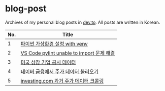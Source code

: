 # blog-post

Archives of my personal blog posts in [dev.to](https://dev.to/). All posts are written in Korean.

|No.|Title|
|---|---|
|1|[파이썬 가상환경 설정 with venv](https://dev.to/choijiwoo/paisseon-gasanghwangyeong-seoljeong-with-venv-3ai1)|
|2|[VS Code pylint unable to import 문제 해결](https://dev.to/choijiwoo/vs-code-pylint-unable-to-import-munje-haegyeol-2n96)|
|3|[미국 상장 기업 공시 데이터](https://dev.to/choijiwoo/migug-sangjang-gieob-gongsi-deiteo-g83)|
|4|[네이버 금융에서 주가 데이터 불러오기](https://dev.to/choijiwoo/neibeo-geumyungeseo-juga-deiteo-bulreoogi-3jem)|
|5|[investing.com 과거 주가 데이터 크롤링](https://github.com/choi-jiwoo/blog-post/blob/master/article/investingdotcom.md)|
